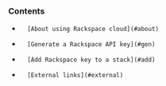 

### Contents

*		[About using Rackspace cloud](#about)
*		[Generate a Rackspace API key](#gen)
*		[Add Rackspace key to a stack](#add)
*		[External links](#external)

